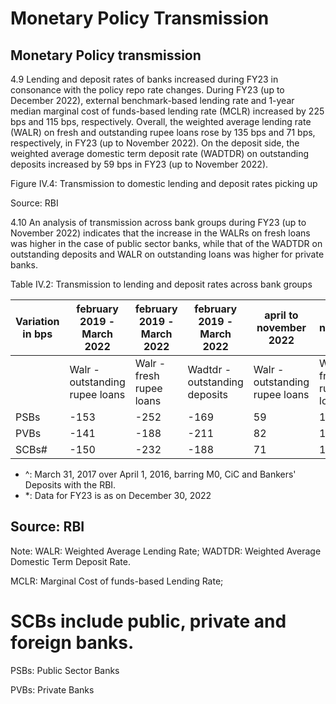 # Monetary Policy Transmission

## Monetary Policy transmission

4.9 Lending and deposit rates of banks increased during FY23 in consonance with the policy repo rate changes. During FY23 (up to December 2022), external benchmark-based lending rate and 1-year median marginal cost of funds-based lending rate (MCLR) increased by 225 bps and 115 bps, respectively. Overall, the weighted average lending rate (WALR) on fresh and outstanding rupee loans rose by 135 bps and 71 bps, respectively, in FY23 (up to November 2022). On the deposit side, the weighted average domestic term deposit rate (WADTDR) on outstanding deposits increased by 59 bps in FY23 (up to November 2022).

Figure IV.4: Transmission to domestic lending and deposit rates picking up

<!-- image -->

Source: RBI

4.10  An  analysis  of  transmission  across  bank  groups  during  FY23  (up  to  November  2022) indicates that the increase in the WALRs on fresh loans was higher in the case of public sector banks, while that of the WADTDR on outstanding deposits and WALR on outstanding loans was higher for private banks.

Table IV.2: Transmission to lending and deposit rates across bank groups

| Variation in bps   | february 2019 - March 2022     | february 2019 - March 2022   | february 2019 - March 2022    | april to november 2022         | april to november 2022   | april to november 2022        |
|--------------------|--------------------------------|------------------------------|-------------------------------|--------------------------------|--------------------------|-------------------------------|
|                    | Walr - outstanding rupee loans | Walr - fresh rupee loans     | Wadtdr - outstanding deposits | Walr - outstanding rupee loans | Walr - fresh rupee loans | Wadtdr - outstanding deposits |
| PSBs               | -153                           | -252                         | -169                          | 59                             | 149                      | 51                            |
| PVBs               | -141                           | -188                         | -211                          | 82                             | 101                      | 59                            |
| SCBs#              | -150                           | -232                         | -188                          | 71                             | 135                      | 59                            |

- ^: March 31, 2017 over April 1, 2016, barring M0, CiC and Bankers' Deposits with the RBI.
- *: Data for FY23 is as on December 30, 2022

## Source: RBI

Note: WALR: Weighted Average Lending Rate; WADTDR: Weighted Average Domestic Term Deposit Rate.

MCLR: Marginal Cost of funds-based Lending Rate;

# SCBs include public, private and foreign banks.

PSBs: Public Sector Banks

PVBs: Private Banks